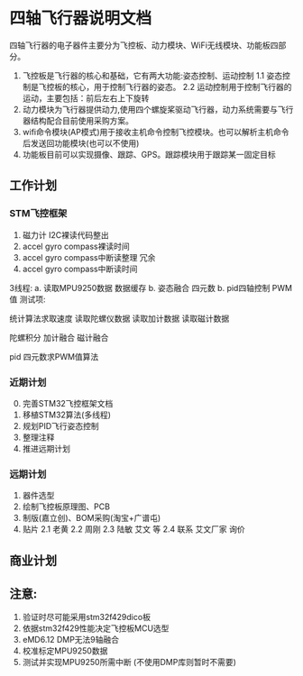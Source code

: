 # 四轴飞行器说明文档
四轴飞行器的电子器件主要分为飞控板、动力模块、WiFi无线模块、功能板四部分。
1. 飞控板是飞行器的核心和基础，它有两大功能:姿态控制、运动控制
   1.1 姿态控制是飞控板的核心，用于控制飞行器的姿态。
   2.2 运动控制用于控制飞行器的运动，主要包括：前后左右上下旋转
2. 动力模块为飞行器提供动力,使用四个螺旋桨驱动飞行器，动力系统需要与飞行器结构配合目前使用采购方案。 
3. wifi命令模块\(AP模式\)用于接收主机命令控制飞控模块。也可以解析主机命令后发送回功能模块\(也可以不使用\)
4. 功能板目前可以实现摄像、跟踪、GPS。跟踪模块用于跟踪某一固定目标

## 工作计划
### STM飞控框架
1. 磁力计 I2C裸读代码整出
2. accel gyro compass裸读时间
3. accel gyro compass中断读整理 冗余
4. accel gyro compass中断读时间

3线程:
a. 读取MPU9250数据      数据缓存
b. 姿态融合             四元数
b. pid四轴控制          PWM值
测试项:

统计算法求取速度
读取陀螺仪数据
读取加计数据
读取磁计数据

陀螺积分
加计融合
磁计融合

pid 四元数求PWM值算法

### 近期计划
0. 完善STM32飞控框架文档
1. 移植STM32算法(多线程)
2. 规划PID飞行姿态控制
3. 整理注释
4. 推进远期计划

### 远期计划
1. 器件选型
2. 绘制飞控板原理图、PCB
3. 制版\(嘉立创\)、BOM采购\(淘宝\+广谱屯\)
4. 贴片
   2.1 老黄
   2.2 周刚
   2.3 陆敏 艾文 等
   2.4 联系 艾文厂家 询价

## 商业计划

## 注意:
1. 验证时尽可能采用stm32f429dico板
2. 依据stm32f429性能决定飞控板MCU选型
3. eMD6.12 DMP无法9轴融合
4. 校准标定MPU9250数据
5. 测试并实现MPU9250所需中断 (不使用DMP库则暂时不需要)

